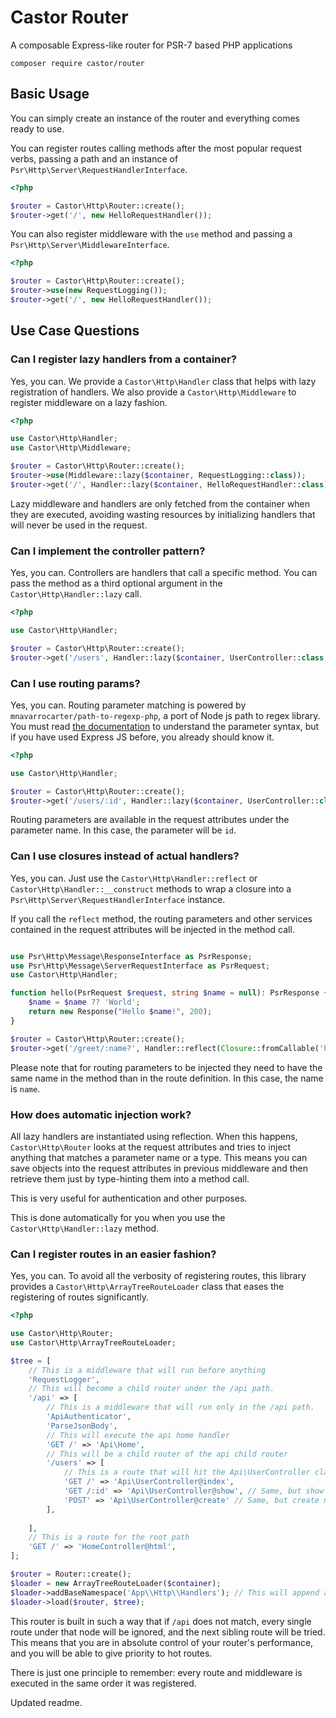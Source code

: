 Castor Router
=============

A composable Express-like router for PSR-7 based PHP applications

```
composer require castor/router
```

## Basic Usage

You can simply create an instance of the router and everything comes ready to use.

You can register routes calling methods after the most popular request verbs, passing
a path and an instance of `Psr\Http\Server\RequestHandlerInterface`.

```php
<?php

$router = Castor\Http\Router::create();
$router->get('/', new HelloRequestHandler());
```

You can also register middleware with the `use` method and passing a
`Psr\Http\Server\MiddlewareInterface`.

```php
<?php

$router = Castor\Http\Router::create();
$router->use(new RequestLogging());
$router->get('/', new HelloRequestHandler());
```

## Use Case Questions

### Can I register lazy handlers from a container?

Yes, you can. We provide a `Castor\Http\Handler` class that helps with lazy
registration of handlers. We also provide a `Castor\Http\Middleware`
to register middleware on a lazy fashion.

```php
<?php

use Castor\Http\Handler;
use Castor\Http\Middleware;

$router = Castor\Http\Router::create();
$router->use(Middleware::lazy($container, RequestLogging::class));
$router->get('/', Handler::lazy($container, HelloRequestHandler::class));
```

Lazy middleware and handlers are only fetched from the container when they are
executed, avoiding wasting resources by initializing handlers that will never
be used in the request.

### Can I implement the controller pattern?

Yes, you can. Controllers are handlers that call a specific method. You can pass
the method as a third optional argument in the `Castor\Http\Handler::lazy` call.

```php
<?php

use Castor\Http\Handler;

$router = Castor\Http\Router::create();
$router->get('/users', Handler::lazy($container, UserController::class, 'index'));
```

### Can I use routing params?

Yes, you can. Routing parameter matching is powered by `mnavarrocarter/path-to-regexp-php`,
a port of Node js path to regex library. You must read [the documentation](https://github.com/mnavarrocarter/path-to-regexp-php#parameters)
to understand the parameter syntax, but if you have used Express JS before, you already
should know it.

```php
<?php

use Castor\Http\Handler;

$router = Castor\Http\Router::create();
$router->get('/users/:id', Handler::lazy($container, UserController::class, 'show'));
```

Routing parameters are available in the request attributes under the parameter name. In
this case, the parameter will be `id`.

### Can I use closures instead of actual handlers?

Yes, you can. Just use the `Castor\Http\Handler::reflect` or `Castor\Http\Handler::__construct`
methods to wrap a closure into a `Psr\Http\Server\RequestHandlerInterface` instance.

If you call the `reflect` method, the routing parameters and other services
contained in the request attributes will be injected in the method call.

```php

use Psr\Http\Message\ResponseInterface as PsrResponse;
use Psr\Http\Message\ServerRequestInterface as PsrRequest;
use Castor\Http\Handler;

function hello(PsrRequest $request, string $name = null): PsrResponse {
    $name = $name ?? 'World';
    return new Response("Hello $name!", 200);
}

$router = Castor\Http\Router::create();
$router->get('/greet/:name?', Handler::reflect(Closure::fromCallable('hello'), $container));

```

Please note that for routing parameters to be injected they need to have the same
name in the method than in the route definition. In this case, the name is `name`.

### How does automatic injection work?

All lazy handlers are instantiated using reflection. When this happens,
`Castor\Http\Router` looks at the request attributes and tries to inject 
anything that matches a parameter name or a type. This means you can save objects
into the request attributes in previous middleware and then retrieve them
just by type-hinting them into a method call.

This is very useful for authentication and other purposes.

This is done automatically for you when you use the `Castor\Http\Handler::lazy`
method.

### Can I register routes in an easier fashion?

Yes, you can. To avoid all the verbosity of registering routes, this library
provides a `Castor\Http\ArrayTreeRouteLoader` class that eases the registering
of routes significantly.

```php
<?php

use Castor\Http\Router;
use Castor\Http\ArrayTreeRouteLoader;

$tree = [
    // This is a middleware that will run before anything
    'RequestLogger',
    // This will become a child router under the /api path.
    '/api' => [
        // This is a middleware that will run only in the /api path.
        'ApiAuthenticator',
        'ParseJsonBody',
        // This will execute the api home handler
        'GET /' => 'Api\Home',
        // This will be a child router of the api child router
        '/users' => [
            // This is a route that will hit the Api\UserController class and its index method.
            'GET /' => 'Api\UserController@index',
            'GET /:id' => 'Api\UserController@show', // Same, but show method.
            'POST' => 'Api\UserController@create' // Same, but create method.
        ],
        
    ],
    // This is a route for the root path
    'GET /' => 'HomeController@html',
];

$router = Router::create();
$loader = new ArrayTreeRouteLoader($container);
$loader->addBaseNamespace('App\\Http\\Handlers'); // This will append a base namespace to those class names.
$loader->load($router, $tree);
```

This router is built in such a way that if `/api` does not match, every single
route under that node will be ignored, and the next sibling route will be tried.
This means that you are in absolute control of your router's performance, and you
will be able to give priority to hot routes.

There is just one principle to remember: every route and middleware is executed
in the same order it was registered.


Updated readme.